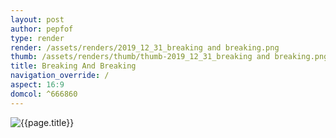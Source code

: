 ```yaml
---
layout: post
author: pepfof
type: render
render: /assets/renders/2019_12_31_breaking and breaking.png
thumb: /assets/renders/thumb/thumb-2019_12_31_breaking and breaking.png
title: Breaking And Breaking
navigation_override: /
aspect: 16:9
domcol: ^666860
---
```


<!--USER BEGIN 1-->

<!--USER END 1-->
<img src = "{{ page.render }}" class="image_main" alt="{{page.title}}">

<!--USER BEGIN 2-->

<!--USER END 2-->

